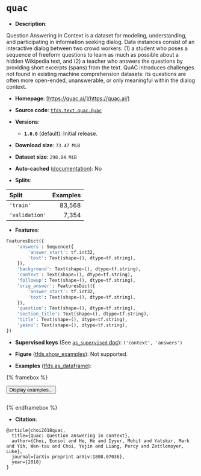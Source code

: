 <div itemscope itemtype="http://schema.org/Dataset">
  <div itemscope itemprop="includedInDataCatalog" itemtype="http://schema.org/DataCatalog">
    <meta itemprop="name" content="TensorFlow Datasets" />
  </div>
  <meta itemprop="name" content="quac" />
  <meta itemprop="description" content="Question Answering in Context is a dataset for modeling, understanding,&#10;and participating in information seeking dialog. Data instances consist&#10;of an interactive dialog between two crowd workers: (1) a student who poses&#10;a sequence of freeform questions to learn as much as possible about a hidden&#10;Wikipedia text, and (2) a teacher who answers the questions by providing&#10;short excerpts (spans) from the text. QuAC introduces challenges not found&#10;in existing machine comprehension datasets: its questions are often more&#10;open-ended, unanswerable, or only meaningful within the dialog context.&#10;&#10;To use this dataset:&#10;&#10;```python&#10;import tensorflow_datasets as tfds&#10;&#10;ds = tfds.load(&#x27;quac&#x27;, split=&#x27;train&#x27;)&#10;for ex in ds.take(4):&#10;  print(ex)&#10;```&#10;&#10;See [the guide](https://www.tensorflow.org/datasets/overview) for more&#10;informations on [tensorflow_datasets](https://www.tensorflow.org/datasets).&#10;&#10;" />
  <meta itemprop="url" content="https://www.tensorflow.org/datasets/catalog/quac" />
  <meta itemprop="sameAs" content="https://quac.ai/" />
  <meta itemprop="citation" content="@article{choi2018quac,&#10;  title={Quac: Question answering in context},&#10;  author={Choi, Eunsol and He, He and Iyyer, Mohit and Yatskar, Mark and Yih, Wen-tau and Choi, Yejin and Liang, Percy and Zettlemoyer, Luke},&#10;  journal={arXiv preprint arXiv:1808.07036},&#10;  year={2018}&#10;}" />
</div>

# `quac`


*   **Description**:

Question Answering in Context is a dataset for modeling, understanding, and
participating in information seeking dialog. Data instances consist of an
interactive dialog between two crowd workers: (1) a student who poses a sequence
of freeform questions to learn as much as possible about a hidden Wikipedia
text, and (2) a teacher who answers the questions by providing short excerpts
(spans) from the text. QuAC introduces challenges not found in existing machine
comprehension datasets: its questions are often more open-ended, unanswerable,
or only meaningful within the dialog context.

*   **Homepage**: [https://quac.ai/](https://quac.ai/)

*   **Source code**:
    [`tfds.text.quac.Quac`](https://github.com/tensorflow/datasets/tree/master/tensorflow_datasets/text/quac/quac.py)

*   **Versions**:

    *   **`1.0.0`** (default): Initial release.

*   **Download size**: `73.47 MiB`

*   **Dataset size**: `298.04 MiB`

*   **Auto-cached**
    ([documentation](https://www.tensorflow.org/datasets/performances#auto-caching)):
    No

*   **Splits**:

Split          | Examples
:------------- | -------:
`'train'`      | 83,568
`'validation'` | 7,354

*   **Features**:

```python
FeaturesDict({
    'answers': Sequence({
        'answer_start': tf.int32,
        'text': Text(shape=(), dtype=tf.string),
    }),
    'background': Text(shape=(), dtype=tf.string),
    'context': Text(shape=(), dtype=tf.string),
    'followup': Text(shape=(), dtype=tf.string),
    'orig_answer': FeaturesDict({
        'answer_start': tf.int32,
        'text': Text(shape=(), dtype=tf.string),
    }),
    'question': Text(shape=(), dtype=tf.string),
    'section_title': Text(shape=(), dtype=tf.string),
    'title': Text(shape=(), dtype=tf.string),
    'yesno': Text(shape=(), dtype=tf.string),
})
```

*   **Supervised keys** (See
    [`as_supervised` doc](https://www.tensorflow.org/datasets/api_docs/python/tfds/load#args)):
    `('context', 'answers')`

*   **Figure**
    ([tfds.show_examples](https://www.tensorflow.org/datasets/api_docs/python/tfds/visualization/show_examples)):
    Not supported.

*   **Examples**
    ([tfds.as_dataframe](https://www.tensorflow.org/datasets/api_docs/python/tfds/as_dataframe)):

<!-- mdformat off(HTML should not be auto-formatted) -->

{% framebox %}

<button id="displaydataframe">Display examples...</button>
<div id="dataframecontent" style="overflow-x:auto"></div>
<script src="https://www.gstatic.com/external_hosted/jquery2.min.js"></script>
<script>
var url = "https://storage.googleapis.com/tfds-data/visualization/dataframe/quac-1.0.0.html";
$(document).ready(() => {
  $("#displaydataframe").click((event) => {
    // Disable the button after clicking (dataframe loaded only once).
    $("#displaydataframe").prop("disabled", true);

    // Pre-fetch and display the content
    $.get(url, (data) => {
      $("#dataframecontent").html(data);
    }).fail(() => {
      $("#dataframecontent").html(
        'Error loading examples. If the error persist, please open '
        + 'a new issue.'
      );
    });
  });
});
</script>

{% endframebox %}

<!-- mdformat on -->

*   **Citation**:

```
@article{choi2018quac,
  title={Quac: Question answering in context},
  author={Choi, Eunsol and He, He and Iyyer, Mohit and Yatskar, Mark and Yih, Wen-tau and Choi, Yejin and Liang, Percy and Zettlemoyer, Luke},
  journal={arXiv preprint arXiv:1808.07036},
  year={2018}
}
```
